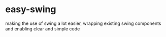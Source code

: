 # easy-swing
making the use of swing a lot easier, wrapping existing swing components and enabling clear and simple code